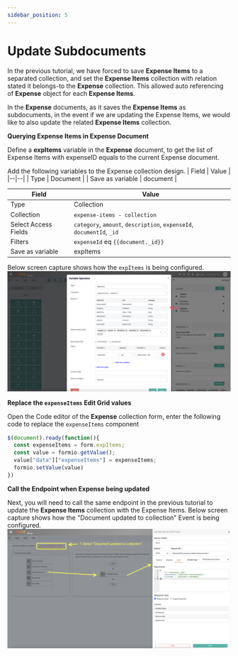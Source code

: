 ```yaml
---
sidebar_position: 5
---
```


# Update Subdocuments

In the previous tutorial, we have forced to save **Expense Items** to a separated collection, and set the **Expense Items** collection with relation stated it belongs-to the **Expense** collection. This allowed auto referencing of **Expense** object for each **Expense Items**.

In the **Expense** documents, as it saves the **Expense Items** as subdocuments, in the event if we are updating the Expense Items, we would like to also update the related **Expense Items** collection.

**Querying Expense Items in Expense Document**

Define a **expItems** variable in the **Expense** document, to get the list of Expense Items with expenseID equals to the current Expense document.

Add the following variables to the Expense collection design.
| Field | Value |
|--|--|
| Type | Document |
| Save as variable | document |

| Field | Value |
|--|--|
| Type | Collection |
| Collection | `expense-items - collection` |
| Select Access Fields | `category`, `amount`, `description`, `expenseId`, `documentId`, `_id` |
| Filters | `expenseId` eq `{{document._id}}` |
| Save as variable | expItems |

Below screen capture shows how the `expItems` is being configured.
![](./img/5-expItems-variable.png)

**Replace the `expenseItems` Edit Grid values**

Open the Code editor of the **Expense** collection form, enter the following code to replace the `expenseItems` component
```Javascript
$(document).ready(function(){
  const expenseItems = form.expItems;
  const value = formio.getValue();
  value["data"]["expenseItems"] = expenseItems;
  formio.setValue(value)
})
```

**Call the Endpoint when Expense being updated**

Next, you will need to call the same endpoint in the previous tutorial to update the **Expense Items** collection with the Expense Items. Below screen capture shows how the "Document updated to collection" Event is being configured.
![](./img/5-document-update-event.png)